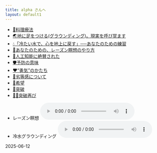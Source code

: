 ```yaml
---
title: alpha さんへ
layout: default1
---
```

* [🍳料理療法](cooking)
* [🌏地に足をつける(グラウンディング)。現実を呼び覚ます](grounding)
* [💧「冷たい水で、心を地上に戻す」──あなたのための練習](cold-water-grounding)
* [🍇あなたのための、レーズン瞑想のやり方](raisin-meditation)
* [🤖人工知能に絶賛された](imok)
* [🛡️予防の意味](prevention)
* [❤️“勇気”のかたち](courage)
* [🤝劣等感について](icomplex)
* [🌈希望](the-hope)
* [🚀突破](break-through)
* [🧘‍♂️突破再び](break-through-extra)

- レーズン瞑想
<audio src="/raisin.mp3" controls></audio>
- 冷水グラウンディング
<audio src="/cold-water.mp3" controls></audio>

2025-06-12

